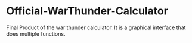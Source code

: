 # Official-WarThunder-Calculator
Final Product of the war thunder calculator. It is a graphical interface that does multiple functions.
